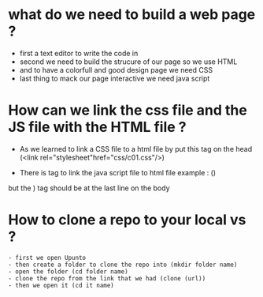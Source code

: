 # what do we need to build a web page ?
  * first a text editor to write the code in 
  * second we need to build the strucure of our page so we use HTML  
  * and to have a colorfull and good design page we need CSS 
  * last thing to mack our page interactive we need java script 

# How can we link the css file and the JS file with the HTML file ?

  * As we learned to link a CSS file to a html file by put this tag on the head (<link rel="stylesheet"href="css/c01.css"/>) 

  * There is tag to link the java script file to html file example :
  (<script src="js/add-content.js"></script>)

  but the <script></script>) tag should be at the last line on the body 

  # How to clone a repo to your local vs ?
    - first we open Upunto 
    - then create a folder to clone the repo into (mkdir folder name)
    - open the folder (cd folder name)
    - clone the repo from the link that we had (clone (url))
    - then we open it (cd it name)